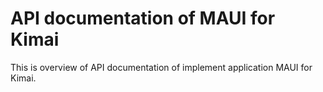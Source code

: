 # API documentation of MAUI for Kimai

This is overview of API documentation of implement application MAUI for Kimai.
